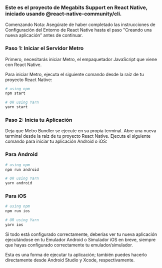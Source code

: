 ### Este es el proyecto de Megabits Support en React Native, iniciado usando @react-native-community/cli.

Comenzando
Nota: Asegúrate de haber completado las instrucciones de Configuración del Entorno de React Native hasta el paso "Creando una nueva aplicación" antes de continuar.

### Paso 1: Iniciar el Servidor Metro
Primero, necesitarás iniciar Metro, el empaquetador JavaScript que viene con React Native.

Para iniciar Metro, ejecuta el siguiente comando desde la raíz de tu proyecto React Native:

```bash
# using npm
npm start

# OR using Yarn
yarn start
```

### Paso 2: Inicia tu Aplicación
Deja que Metro Bundler se ejecute en su propia terminal. Abre una nueva terminal desde la raíz de tu proyecto React Native. Ejecuta el siguiente comando para iniciar tu aplicación Android o iOS:

### Para Android

```bash
# using npm
npm run android

# OR using Yarn
yarn android
```


### Para iOS

```bash
# using npm
npm run ios

# OR using Yarn
yarn ios
```

Si todo está configurado correctamente, deberías ver tu nueva aplicación ejecutándose en tu Emulador Android o Simulador iOS en breve, siempre que hayas configurado correctamente tu emulador/simulador.

Esta es una forma de ejecutar tu aplicación; también puedes hacerlo directamente desde Android Studio y Xcode, respectivamente.